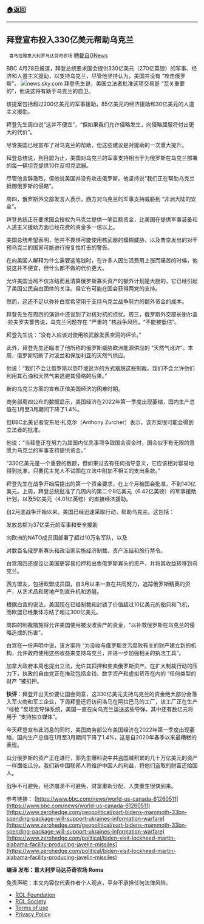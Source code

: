 ###  [:house:返回](README.md)
---


## 拜登宣布投入330亿美元帮助乌克兰
` 喜马拉雅意大利罗马达芬奇农场` [轉載自GNews](https://gnews.org/zh-hans/2432484/)

BBC 4月28日报道，拜登总统要求国会提供330亿美元（270亿英镑）的军事、经济和人道主义援助，以支持乌克兰，尽管他坚持认为，美国并没有 “攻击俄罗斯”。
 ![](https://assets.gnews.org/wp-content/uploads/2022/04/B-8.jpg)news.sky.com 
拜登先生说，美国立法者批准这项交易是 “至关重要的”，他说这将有助于乌克兰的自卫。
 
该提案包括超过200亿美元的军事援助，85亿美元的经济援助和30亿美元的人道主义援助。
 
拜登先生周四说“这并不便宜”，“但如果我们允许侵略发生，向侵略屈服将付出更大的代价”。
 
尽管美国已经宣布了对乌克兰的帮助，但这些建议是对援助的一次重大提升。
 
拜登总统说，到目前为止，美国对乌克兰的军事支持相当于为俄罗斯在乌克兰部署的每一辆坦克提供10件反坦克武器。
 
尽管他言辞激烈，但他说美国并没有攻击俄罗斯。他坚持说“我们正在帮助乌克兰抵御俄罗斯的侵略”。
 
周四，俄罗斯外交部发言人表示，西方对乌克兰的军事支持威胁到 “非洲大陆的安全”。
 
拜登总统正在要求国会授权为乌克兰提供一笔巨额资金，比美国在提供军事装备和人道主义援助方面已经花费的资金多一倍以上。
 
美国总统希望表明，他并不畏惧可能使用核武器的模糊威胁，以及普京发出的对干预乌克兰的国家可能进行报复性打击的警告。
 
在向美国人解释为什么需要这笔钱时，在许多人因生活费用上涨而痛苦的时候，他说这并不便宜，但什么都不做的代价更大。
 
允许美国当局不仅冻结而且清算俄罗斯寡头资产的额外计划是大胆的，它已经引起了美国公民自由团体的关注。但它有可能在国会获得两党的支持。
 
然而，这还不足以弥补白宫希望用于支持乌克兰战争努力的额外资金的成本。
 
拜登先生在周四的演讲中还谈到了对核对抗的担忧。周三，俄罗斯外交部长谢尔盖·拉夫罗夫警告说，乌克兰问题存在 “严重的 ”核战争风险，“不能被低估”。
 
拜登先生说：“没有人应该对使用核武器发表空洞的评论。”
 
此外，拜登先生还瞄准了他所称的俄罗斯威胁欧洲能源供应的 “天然气讹诈”。本周，俄罗斯切断了对波兰和保加利亚的天然气供应。
 
他说：“我们不会让俄罗斯以恐吓或讹诈的方式摆脱这些制裁。我们不会允许他们利用其石油和天然气来逃避其侵略的后果。”
 
新的乌克兰方案的宣布正值美国经济的困难时期。
 
商务部周四公布的数据显示，美国经济在2022年第一季度出现萎缩，国内生产总值在1月至3月期间下降了1.4%。
 
但BBC北美记者安东尼·扎克尔（Anthony Zurcher）表示，该方案很可能会得到立法者的批准。
 
他说：“当拜登正在努力为其国内优先事项争取国会资金时，国会似乎有无限的意愿为乌克兰的军事支持提供资金。”
 
“330亿美元是一个重要的数额，但如果过去有任何指导意义，它应该相对容易地得到批准，只要民主党人不试图在立法中附加不相关的支出条款。”
 
拜登先生在战争开始后提出的第一个资金要求，在上个月被国会批准，不到140亿美元。上周，拜登总统批准了几周内的第二个8亿美元（6.42亿英镑）的军事援助计划，以及5亿美元（4.01亿英镑）的直接经济援助。
 
自2月底战争开始以来，美国已经迅速采取行动，帮助乌克兰。这包括：
 
发放总额为37亿美元的军事和安全援助
 
向欧洲的NATO成员国部署了超过10万名军队，以及
 
对数百名俄罗斯寡头和政治家实施经济制裁、资产冻结和旅行禁令。
 
白宫周四还提议让美国更容易扣押和出售俄罗斯寡头的资产，并将其收益转移到乌克兰。
 
西方盟友，包括欧盟成员国，自3月以来一直在共同努力，追踪俄罗斯精英的资产，从艺术品和房地产到直升机和游艇。
 
根据白宫的说法，美国现在已经制裁和封锁了价值超过10亿美元的船只和飞机，而欧盟已经集体冻结了超过300亿美元。
 
周四的制裁措施将允许美国使用被没收资产的资金，“以补救俄罗斯在乌克兰的侵略造成的伤害”。
 
白宫在一份声明中说，该方案将 “为没收与俄罗斯贪污腐败有关的财产建立新的机构，允许政府使用这些收益来支持乌克兰，并进一步加强相关的执法工具”。
 
加拿大政府本周也提出立法，允许其扣押和变卖俄罗斯资产。在扩大制裁行动的压力下，执政的自由党正在推动包括金钱、数字资产和虚拟货币在内的 “任何类型的财产 ”被扣押。
 
**快评**：拜登开出天价要让国会同意，这330亿美元支持乌克兰的资金绝大部分会落入军火商和军工企业，下周拜登还将访问洛马在阿拉巴马的工厂，该工厂正在生产 “标枪 ”反坦克导弹系统，美国一直在向乌克兰运送这些导弹。其中还有数亿元将用于 “支持独立媒体”。
 
今天拜登宣布此消息的同时，美国商务部公布美国经济在2022年第一季度出现萎缩，国内生产总值在1月至3月期间下降了1.4%，这是自2020年春季以来最糟糕的表现。
 
瓜分俄罗斯的资产正在进行，郭先生爆料说中共盗国贼积累的几十万亿美元的资产一样面临瓜分。我们新中国联邦人将维护中国人的利益，将他们盗取的财富还给国人。
 
战争不可避免，经济崩溃不可避免，财富重新分配、人类重生很快到来。
 
参考链接：
[https://www.bbc.com/news/world-us-canada-61260511](https://www.bbc.com/news/world-us-canada-61260511)
[https://www.zerohedge.com/geopolitical/part-bidens-mammoth-33bn-spending-package-will-support-ukraines-information-warfare](https://www.zerohedge.com/geopolitical/part-bidens-mammoth-33bn-spending-package-will-support-ukraines-information-warfare)
[https://www.zerohedge.com/political/biden-visit-lockheed-martin-alabama-facility-producing-javelin-missiles](https://www.zerohedge.com/political/biden-visit-lockheed-martin-alabama-facility-producing-javelin-missiles)
 
**编译 发布：意大利罗马达芬奇农场 Roma**

免责声明：本文内容仅代表作者个人观点，平台不承担任何法律风险。
  
- [ROL Foundation](https://rolfoundation.org/)
- [ROL Society](https://rolsociety.org/)
- [Terms of use](https://gnews.org/terms-of-use-3/)
- [Privacy Policy](https://gnews.org/privacy-policy/)

